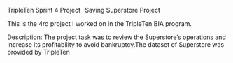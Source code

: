 TripleTen Sprint 4 Project -Saving Superstore  Project

This is the 4rd project I worked on in the TripleTen BIA program.

Description: The project task was to review the Superstore’s operations and increase its profitability to avoid bankruptcy.The dataset of Superstore was provided by TripleTen 
